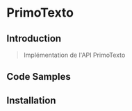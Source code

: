 # PrimoTexto

## Introduction

> Implémentation de l'API PrimoTexto

## Code Samples



## Installation

